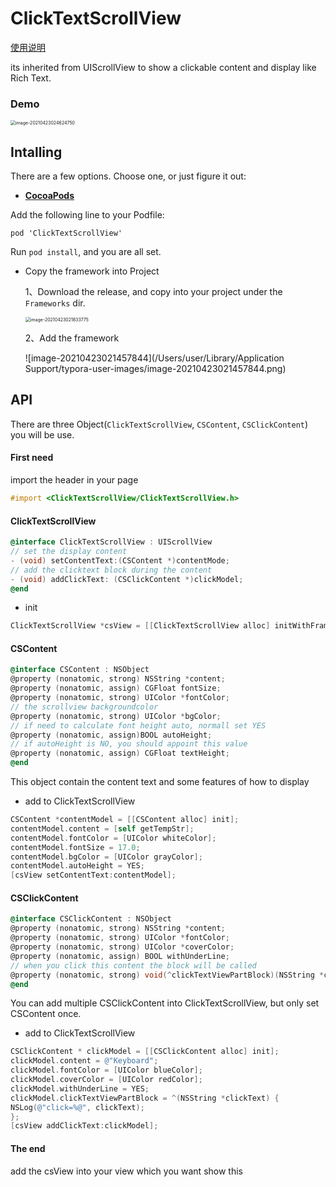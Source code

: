# ClickTextScrollView
[使用说明](https://github.com/66543210/ClickTextScrollView/blob/master/README.CN.md)

its inherited from UIScrollView to show a clickable content and display like Rich Text.

### Demo

<img src="/Users/user/Library/Application Support/typora-user-images/image-20210423024624750.png" alt="image-20210423024624750" style="zoom:50%;" />

## Intalling

There are a few options. Choose one, or just figure it out:

- **[CocoaPods](https://cocoapods.org/)**

Add the following line to your Podfile:

```
pod 'ClickTextScrollView'
```

Run `pod install`, and you are all set.

- Copy the framework into Project

  1、Download the release, and copy into your project under the `Frameworks` dir.

  <img src="/Users/user/Library/Application Support/typora-user-images/image-20210423021833775.png" alt="image-20210423021833775" style="zoom:50%;" />

  2、Add the framework

  ![image-20210423021457844](/Users/user/Library/Application Support/typora-user-images/image-20210423021457844.png)



## API

There are three Object(`ClickTextScrollView`, `CSContent`, `CSClickContent`) you will be use.

#### First need

import the header in your page

```objective-c
#import <ClickTextScrollView/ClickTextScrollView.h>
```



#### ClickTextScrollView

```objective-c
@interface ClickTextScrollView : UIScrollView
// set the display content
- (void) setContentText:(CSContent *)contentMode;
// add the clicktext block during the content
- (void) addClickText: (CSClickContent *)clickModel;
@end
```

- init

```objective-c
ClickTextScrollView *csView = [[ClickTextScrollView alloc] initWithFrame:CGRectMake(SCREEN_WIDTH * 0.1, SCREEN_HEIGHT * 0.25, SCREEN_WIDTH * 0.8, SCREEN_HEIGHT * 0.2)];
```



#### CSContent

```objective-c
@interface CSContent : NSObject
@property (nonatomic, strong) NSString *content;
@property (nonatomic, assign) CGFloat fontSize;
@property (nonatomic, strong) UIColor *fontColor;
// the scrollview backgroundcolor
@property (nonatomic, strong) UIColor *bgColor;
// if need to calculate font height auto, normall set YES
@property (nonatomic, assign)BOOL autoHeight;
// if autoHeight is NO, you should appoint this value
@property (nonatomic, assign) CGFloat textHeight;
@end
```

This object contain the content text and some features of how to display



- add to ClickTextScrollView

```objective-c
CSContent *contentModel = [[CSContent alloc] init];
contentModel.content = [self getTempStr];
contentModel.fontColor = [UIColor whiteColor];
contentModel.fontSize = 17.0;
contentModel.bgColor = [UIColor grayColor];
contentModel.autoHeight = YES;
[csView setContentText:contentModel];
```



#### CSClickContent

```objective-c
@interface CSClickContent : NSObject
@property (nonatomic, strong) NSString *content;
@property (nonatomic, strong) UIColor *fontColor;
@property (nonatomic, strong) UIColor *coverColor;
@property (nonatomic, assign) BOOL withUnderLine;
// when you click this content the block will be called
@property (nonatomic, strong) void(^clickTextViewPartBlock)(NSString *clickText);
@end
```



You can add multiple CSClickContent into ClickTextScrollView, but only set CSContent once.

- add to ClickTextScrollView

```objective-c
CSClickContent * clickModel = [[CSClickContent alloc] init];
clickModel.content = @"Keyboard";
clickModel.fontColor = [UIColor blueColor];
clickModel.coverColor = [UIColor redColor];
clickModel.withUnderLine = YES;
clickModel.clickTextViewPartBlock = ^(NSString *clickText) {
NSLog(@"click=%@", clickText);
};
[csView addClickText:clickModel];
```



#### The end

add the csView into your view which you want show this

